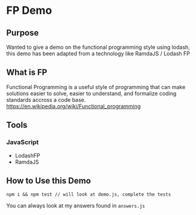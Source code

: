 # FP Demo
## Purpose
Wanted to give a demo on the functional programming style using lodash, this demo has been adapted from a technology like
RamdaJS / Lodash FP
## What is FP
Functional Programming is a useful style of programming that can make solutions easier to solve, easier to understand, and formalize coding standards accross a code base.
https://en.wikipedia.org/wiki/Functional_programming
## Tools
### JavaScript
* LodashFP
* RamdaJS
## How to Use this Demo
```
npm i && npm test // will look at demo.js, complete the tests
```
You can always look at my answers found in `answers.js`

